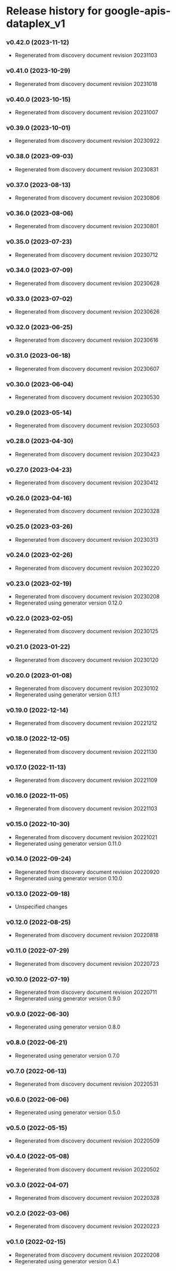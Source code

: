 # Release history for google-apis-dataplex_v1

### v0.42.0 (2023-11-12)

* Regenerated from discovery document revision 20231103

### v0.41.0 (2023-10-29)

* Regenerated from discovery document revision 20231018

### v0.40.0 (2023-10-15)

* Regenerated from discovery document revision 20231007

### v0.39.0 (2023-10-01)

* Regenerated from discovery document revision 20230922

### v0.38.0 (2023-09-03)

* Regenerated from discovery document revision 20230831

### v0.37.0 (2023-08-13)

* Regenerated from discovery document revision 20230806

### v0.36.0 (2023-08-06)

* Regenerated from discovery document revision 20230801

### v0.35.0 (2023-07-23)

* Regenerated from discovery document revision 20230712

### v0.34.0 (2023-07-09)

* Regenerated from discovery document revision 20230628

### v0.33.0 (2023-07-02)

* Regenerated from discovery document revision 20230626

### v0.32.0 (2023-06-25)

* Regenerated from discovery document revision 20230616

### v0.31.0 (2023-06-18)

* Regenerated from discovery document revision 20230607

### v0.30.0 (2023-06-04)

* Regenerated from discovery document revision 20230530

### v0.29.0 (2023-05-14)

* Regenerated from discovery document revision 20230503

### v0.28.0 (2023-04-30)

* Regenerated from discovery document revision 20230423

### v0.27.0 (2023-04-23)

* Regenerated from discovery document revision 20230412

### v0.26.0 (2023-04-16)

* Regenerated from discovery document revision 20230328

### v0.25.0 (2023-03-26)

* Regenerated from discovery document revision 20230313

### v0.24.0 (2023-02-26)

* Regenerated from discovery document revision 20230220

### v0.23.0 (2023-02-19)

* Regenerated from discovery document revision 20230208
* Regenerated using generator version 0.12.0

### v0.22.0 (2023-02-05)

* Regenerated from discovery document revision 20230125

### v0.21.0 (2023-01-22)

* Regenerated from discovery document revision 20230120

### v0.20.0 (2023-01-08)

* Regenerated from discovery document revision 20230102
* Regenerated using generator version 0.11.1

### v0.19.0 (2022-12-14)

* Regenerated from discovery document revision 20221212

### v0.18.0 (2022-12-05)

* Regenerated from discovery document revision 20221130

### v0.17.0 (2022-11-13)

* Regenerated from discovery document revision 20221109

### v0.16.0 (2022-11-05)

* Regenerated from discovery document revision 20221103

### v0.15.0 (2022-10-30)

* Regenerated from discovery document revision 20221021
* Regenerated using generator version 0.11.0

### v0.14.0 (2022-09-24)

* Regenerated from discovery document revision 20220920
* Regenerated using generator version 0.10.0

### v0.13.0 (2022-09-18)

* Unspecified changes

### v0.12.0 (2022-08-25)

* Regenerated from discovery document revision 20220818

### v0.11.0 (2022-07-29)

* Regenerated from discovery document revision 20220723

### v0.10.0 (2022-07-19)

* Regenerated from discovery document revision 20220711
* Regenerated using generator version 0.9.0

### v0.9.0 (2022-06-30)

* Regenerated using generator version 0.8.0

### v0.8.0 (2022-06-21)

* Regenerated using generator version 0.7.0

### v0.7.0 (2022-06-13)

* Regenerated from discovery document revision 20220531

### v0.6.0 (2022-06-06)

* Regenerated using generator version 0.5.0

### v0.5.0 (2022-05-15)

* Regenerated from discovery document revision 20220509

### v0.4.0 (2022-05-08)

* Regenerated from discovery document revision 20220502

### v0.3.0 (2022-04-07)

* Regenerated from discovery document revision 20220328

### v0.2.0 (2022-03-06)

* Regenerated from discovery document revision 20220223

### v0.1.0 (2022-02-15)

* Regenerated from discovery document revision 20220208
* Regenerated using generator version 0.4.1


